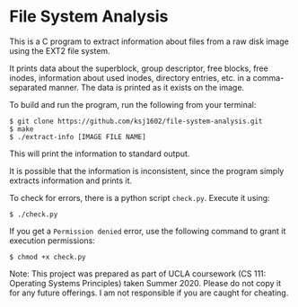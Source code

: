 # File System Analysis

This is a C program to extract information about files from a raw disk image using the EXT2 file system.

It prints data about the superblock, group descriptor, free blocks, free inodes, information about used inodes, directory entries, etc. in a comma-separated manner. The data is printed as it exists on the image.

To build and run the program, run the following from your terminal:

```
$ git clone https://github.com/ksj1602/file-system-analysis.git
$ make
$ ./extract-info [IMAGE FILE NAME]
```
This will print the information to standard output.

It is possible that the information is inconsistent, since the program simply extracts information and prints it.

To check for errors, there is a python script `check.py`. Execute it using:

```
$ ./check.py
```
If you get a `Permission denied` error, use the following command to grant it execution permissions:

```
$ chmod +x check.py
```
Note: This project was prepared as part of UCLA coursework (CS 111: Operating Systems Principles) taken Summer 2020. Please do not copy it for any future offerings. I am not responsible if you are caught for cheating.
